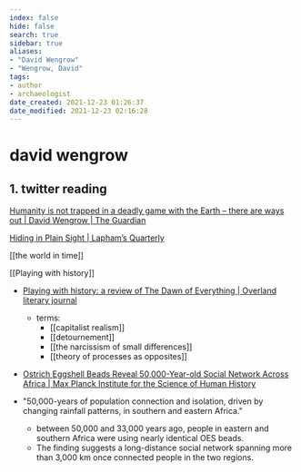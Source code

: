 ```yaml
---
index: false
hide: false
search: true
sidebar: true
aliases:
- "David Wengrow"
- "Wengrow, David"
tags:
- author
- archaeologist
date_created: 2021-12-23 01:26:37
date_modified: 2021-12-23 02:16:28
---
```


# david wengrow


## 1. twitter reading

[Humanity is not trapped in a deadly game with the Earth – there are ways out | David Wengrow | The Guardian](https://www.theguardian.com/commentisfree/2021/oct/31/man-not-trapped-in-deadly-game-with-earth-there-are-ways-out)

[Hiding in Plain Sight | Lapham’s Quarterly](https://www.laphamsquarterly.org/democracy/hiding-plain-sight)

[[the world in time]]

[[Playing with history]]
- [Playing with history: a review of The Dawn of Everything | Overland literary journal](https://overland.org.au/2021/12/playing-with-history-a-review-of-the-dawn-of-everything/)
	- terms: 
		- [[capitalist realism]]
		- [[detournement]]
		- [[the narcissism of small differences]]
		- [[theory of processes as opposites]]

- [Ostrich Eggshell Beads Reveal 50,000-Year-old Social Network Across Africa | Max Planck Institute for the Science of Human History](https://www.shh.mpg.de/2080930/beads-social-network-africa)
- "50,000-years of population connection and isolation, driven by changing rainfall patterns, in southern and eastern Africa."
	- between 50,000 and 33,000 years ago, people in eastern and southern Africa were using nearly identical OES beads. 
	- The finding suggests a long-distance social network spanning more than 3,000 km once connected people in the two regions.